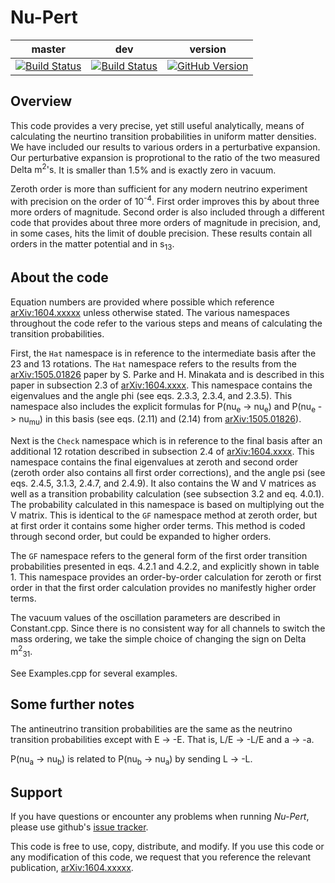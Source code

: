 Nu-Pert
=

| master | dev | version |
|:------:|:---:|:-------:|
|[![Build Status](https://travis-ci.org/PeterDenton/Nu-Pert.svg?branch=master)](https://travis-ci.org/PeterDenton/Nu-Pert)|[![Build Status](https://travis-ci.org/PeterDenton/Nu-Pert.svg?branch=dev)](https://travis-ci.org/PeterDenton/Nu-Pert)|[![GitHub Version](https://badge.fury.io/gh/PeterDenton%2FNu-Pert.svg)](http://badge.fury.io/gh/PeterDenton%2FNu-Pert)|

## Overview
This code provides a very precise, yet still useful analytically, means of calculating the neurtino transition probabilities in uniform matter densities.
We have included our results to various orders in a perturbative expansion.
Our perturbative expansion is proprotional to the ratio of the two measured <nobr>Delta m<sup>2</sup>'s</nobr>.
It is smaller than 1.5% and is exactly zero in vacuum.

Zeroth order is more than sufficient for any modern neutrino experiment with precision on the order of 10<sup>-4</sup>.
First order improves this by about three more orders of magnitude.
Second order is also included through a different code that provides about three more orders of magnitude in precision, and, in some cases, hits the limit of double precision.
These results contain all orders in the matter potential and in s<sub>13</sub>.

## About the code
Equation numbers are provided where possible which reference [arXiv:1604.xxxxx](https://arxiv.org/abs/1604.xxxxx) unless otherwise stated.
The various namespaces throughout the code refer to the various steps and means of calculating the transition probabilities.

First, the `Hat` namespace is in reference to the intermediate basis after the 23 and 13 rotations.
The `Hat` namespace refers to the results from the [arXiv:1505.01826](https://arxiv.org/abs/1505.01826) paper by S. Parke and H. Minakata and is described in this paper in subsection 2.3 of [arXiv:1604.xxxx](https://arxiv.org/abs/1604.xxxxx).
This namespace contains the eigenvalues and the angle phi (see eqs. 2.3.3, 2.3.4, and 2.3.5).
This namespace also includes the explicit formulas for P(nu<sub>e</sub> -&gt; nu<sub>e</sub>) and P(nu<sub>e</sub> -&gt; nu<sub>mu</sub>) in this basis (see eqs. (2.11) and (2.14) from [arXiv:1505.01826](https://arxiv.org/abs/1505.01826)).

Next is the `Check` namespace which is in reference to the final basis after an additional 12 rotation described in subsection 2.4 of [arXiv:1604.xxxx](https://arxiv.org/abs/1604.xxxxx).
This namespace contains the final eigenvalues at zeroth and second order (zeroth order also contains all first order corrections), and the angle psi (see eqs. 2.4.5, 3.1.3, 2.4.7, and 2.4.9).
It also contains the W and V matrices as well as a transition probability calculation (see subsection 3.2 and eq. 4.0.1).
The probability calculated in this namespace is based on multiplying out the V matrix.
This is identical to the `GF` namespace method at zeroth order, but at first order it contains some higher order terms.
This method is coded through second order, but could be expanded to higher orders.

The `GF` namespace refers to the general form of the first order transition probabilities presented in eqs. 4.2.1 and 4.2.2, and explicitly shown in table 1.
This namespace provides an order-by-order calculation for zeroth or first order in that the first order calculation provides no manifestly higher order terms.

The vacuum values of the oscillation parameters are described in Constant.cpp.
Since there is no consistent way for all channels to switch the mass ordering, we take the simple choice of changing the sign on Delta m<sup>2</sup><sub>31</sub>.

See Examples.cpp for several examples.

## Some further notes
The antineutrino transition probabilities are the same as the neutrino transition probabilities except with E -&gt; -E.
That is, <nobr>L/E -&gt; -L/E</nobr> and a -&gt; -a.

P(nu<sub>a</sub> -&gt; nu<sub>b</sub>) is related to P(nu<sub>b</sub> -&gt; nu<sub>a</sub>) by sending L -&gt; -L.

## Support
If you have questions or encounter any problems when running *Nu-Pert*, please use github's [issue tracker](https://github.com/PeterDenton/Nu-Pert/issues).

This code is free to use, copy, distribute, and modify.
If you use this code or any modification of this code, we request that you reference the relevant publication, [arXiv:1604.xxxxx](https://arxiv.org/abs/1604.xxxxx).
